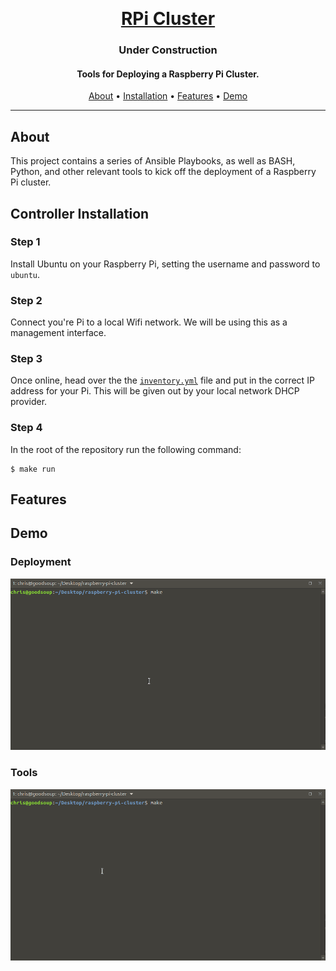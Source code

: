 <p>
  <br>
  <h1 align="center">
    <a href="https://github.com/christopherwoodall/raspberry-pi-cluster">
      RPi Cluster
    </a>
  </h1>
  <h3 align="center">
    Under Construction
  </h3>
</p>

<h4 align="center">Tools for Deploying a Raspberry Pi Cluster.</h4>

<p align="center">
  <a href="#about">About</a> •
  <a href="#installation">Installation</a> •
  <a href="#features">Features</a> •
  <a href="#demo">Demo</a>
</p>

---

## About

This project contains a series of Ansible Playbooks, as well as BASH, Python, and other relevant tools to kick off the deployment of a Raspberry Pi cluster.


## Controller Installation
### Step 1
Install Ubuntu on your Raspberry Pi, setting the username and password to `ubuntu`.

### Step 2
Connect you're Pi to a local Wifi network. We will be using this as a management interface.

### Step 3
Once online, head over the the [`inventory.yml`](https://github.com/christopherwoodall/raspberry-pi-cluster/blob/main/ansible/inventory/inventory.yml) file and put in the correct IP address for your Pi. This will be given out by your local network DHCP provider.

### Step 4
In the root of the repository run the following command:
```
$ make run
```


## Features


## Demo
### Deployment
![screencast](docs/assets/screencast-deploy.gif)

### Tools
![screencast](docs/assets/screencast-tools.gif)
